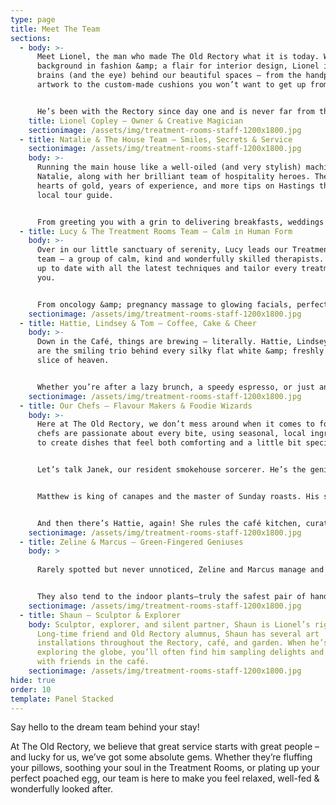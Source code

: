 ```yaml
---
type: page
title: Meet The Team
sections:
  - body: >-
      Meet Lionel, the man who made The Old Rectory what it is today. With a
      background in fashion &amp; a flair for interior design, Lionel is the
      brains (and the eye) behind our beautiful spaces – from the handpicked
      artwork to the custom-made cushions you won’t want to get up from.


      He’s been with the Rectory since day one and is never far from the action – whether he’s redesigning a room, pottering in the garden, or sneaking a slice of cake (we see you Lionel!).
    title: Lionel Copley – Owner & Creative Magician
    sectionimage: /assets/img/treatment-rooms-staff-1200x1800.jpg
  - title: Natalie & The House Team – Smiles, Secrets & Service
    sectionimage: /assets/img/treatment-rooms-staff-1200x1800.jpg
    body: >-
      Running the main house like a well-oiled (and very stylish) machine is
      Natalie, along with her brilliant team of hospitality heroes. They’ve got
      hearts of gold, years of experience, and more tips on Hastings that a
      local tour guide.


      From greeting you with a grin to delivering breakfasts, weddings &amp; afternoon teas worthy of a Michelin Key, they’ve mastered the art of making every guest feel like royalty – with a cuppa always close by.
  - title: Lucy & The Treatment Rooms Team – Calm in Human Form
    body: >-
      Over in our little sanctuary of serenity, Lucy leads our Treatment Rooms
      team – a group of calm, kind and wonderfully skilled therapists. They’re
      up to date with all the latest techniques and tailor every treatment to
      you.


      From oncology &amp; pregnancy massage to glowing facials, perfectly polished pedicures, and everything in between, this team is here to help you float out feeling like your very best self.
    sectionimage: /assets/img/treatment-rooms-staff-1200x1800.jpg
  - title: Hattie, Lindsey & Tom – Coffee, Cake & Cheer
    body: >-
      Down in the Café, things are brewing – literally. Hattie, Lindsey and Tom
      are the smiling trio behind every silky flat white &amp; freshly baked
      slice of heaven.


      Whether you’re after a lazy brunch, a speedy espresso, or just an excuse to eat cake (no judgement here), they’re the ones making it happen – with good vibes and great tunes guaranteed.
    sectionimage: /assets/img/treatment-rooms-staff-1200x1800.jpg
  - title: Our Chefs – Flavour Makers & Foodie Wizards
    body: >-
      Here at The Old Rectory, we don’t mess around when it comes to food. Our
      chefs are passionate about every bite, using seasonal, local ingredients
      to create dishes that feel both comforting and a little bit special.


      Let’s talk Janek, our resident smokehouse sorcerer. He’s the genius behind our hot smoked salmon &amp; kippers, and the hands behind our home-cured bacon, handmade sausages and indulgent black pudding. When he’s not manning the BBQ at a wedding, you’ll find him tending our edible garden – or giving some TLC to our fish pond. Yes, really.


      Matthew is king of canapes and the master of Sunday roasts. His seasonal menus are all about honest, hearty food done right – with a little flair thrown in for good measure. From delicate bites to full-on feasts, he makes sure every meal tells a story (and ends with a clean plate).


      And then there’s Hattie, again! She rules the café kitchen, curating a day to day menu that hits the sweet spot for breakfast, brunch and lunch. All our cakes? Her handiwork. All the “mmm” sounds coming from the café? Also her fault. You’ve been warned.
    sectionimage: /assets/img/treatment-rooms-staff-1200x1800.jpg
  - title: Zeline & Marcus – Green-Fingered Geniuses
    body: >
      
      Rarely spotted but never unnoticed, Zeline and Marcus manage and maintain our beautiful walled garden. From tiny seedlings to a sprawling grapevine, these two strike the perfect balance between creating an ecological haven for birds, bees, and guests. They’re an iconic duo who take the time to ensure that, no matter the season, our gardens always have the wow factor.


      They also tend to the indoor plants—truly the safest pair of hands to bring a touch of green to our communal spaces, dining room tables, and each guest room.
    sectionimage: /assets/img/treatment-rooms-staff-1200x1800.jpg
  - title: Shaun – Sculptor & Explorer
    body: Sculptor, explorer, and silent partner, Shaun is Lionel’s right-hand man.
      Long-time friend and Old Rectory alumnus, Shaun has several art
      installations throughout the Rectory, café, and garden. When he’s not off
      exploring the globe, you’ll often find him sampling delights and chatting
      with friends in the café.
    sectionimage: /assets/img/treatment-rooms-staff-1200x1800.jpg
hide: true
order: 10
template: Panel Stacked
---
```

Say hello to the dream team behind your stay!

At The Old Rectory, we believe that great service starts with great people – and lucky for us, we’ve got some absolute gems. Whether they’re fluffing your pillows, soothing your soul in the Treatment Rooms, or plating up your perfect poached egg, our team is here to make you feel relaxed, well-fed &amp; wonderfully looked after.
